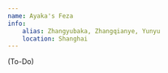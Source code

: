 ```yaml
---
name: Ayaka's Feza
info:
    alias: Zhangyubaka, Zhangqianye, Yunyu
    location: Shanghai
---
```


(To-Do)

<!--
這段文字是風莊加的

羽毛的副條目, 艾米卡寫的很傷
她在南寧, 我在滄州
儘管……關係什麼的
但還是管不到她呢(苦笑)

「发精神病只能提前多睡点了」
笨蛋
還想堵我嘴不讓我翻譯
不如說妳先不要再寫東西好了

愛妳哦……
-->

<!--
太宰治: Osamu Dazai
人間失格: *No Longer Human* or * A Shameful Life*
-->

<!--
這段文字是風莊加的

最後一部分 (L130 ~ L144) 是艾米卡作文時的世界
-->

<!--
笨蛋，最后一段，其实也是羽毛写的呢……

艾米卡只是恰好想喝百香果了，坐在地铁上喝呢……

不要急着翻译繁中啦，也不知道要改多少这里的文字……
-->
